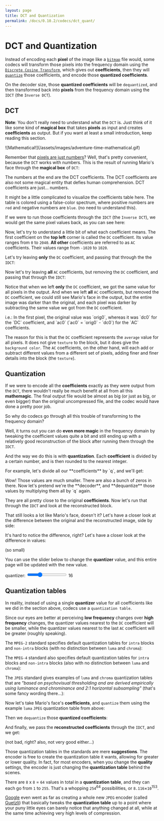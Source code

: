```yaml
---
layout: page
title: DCT and Quantization
permalink: /docs/0.10.2/codecs/dct_quant/
---
```


# DCT and Quantization

Instead of encoding each **pixel** of the image like a
[`bitmap`](https://en.wikipedia.org/wiki/BMP_file_format) file would,
some codecs will transform those pixels into the frequency domain using
the
[`Discrete Cosine Transform`](https://en.wikipedia.org/wiki/Discrete_cosine_transform),
which gives out **coefficients**, then they will
[`quantize`](https://en.wikipedia.org/wiki/Quantization_%28signal_processing%29)
those coefficients, and encode those **quantized coefficients**.

On the decoder size, those **quantized coefficients** will be
`dequantized`, and then transformed back into **pixels** from the
frequency domain using the `IDCT` (the `Inverse DCT`).

## DCT

**Note**: You don't really need to understand what the `DCT` is.
Just think of it like some kind of **magical box** that takes
**pixels** as input and creates **coefficients** as output.
But if you want at least a small introduction, keep reading this
section.

<p markdown="1" class="centered">
![Mathematical!](/assets/images/adventure-time-mathematical.gif)
</p>

Remember that
[pixels are just numbers](../yuv#pixels-are-just-numerical-values)?
Well, that's pretty convenient, because the `DCT` works with numbers.
This is the result of running Mario's face through the **magical box**
of `DCT`:

<div id="dct_magic"></div>

The numbers at the end are the DCT coefficients. The DCT coefficients
are also not some magical entity that defies human comprehension.
DCT coefficients are just... numbers.

It might be a little complicated to visualize the coefficients table
here. The table is colored using a false-color spectrum, where positive
numbers are `red` and negative numbers are `blue`.
(no need to understand this).

If we were to run those coefficients through the `IDCT` (the
`Inverse DCT`), we would get the same pixel values back, as you can see
here:

<div id="idct_magic"></div>

Now, let's try to understand a little bit of what each coefficient
means.
The first coefficient on the **top left** corner is called the `DC`
coefficient. Its value ranges from `0` to `2040`.
**All other** coefficients are referred to as `AC` coefficients.
Their values range from `-1020` to `1020`.

Let's try leaving **only** the `DC` coefficient, and passing that
through the the `IDCT`:

<div id="idct_dc"></div>

Now let's try leaving **all** `AC` coefficients, but removing the `DC`
coefficient, and passing that through the `IDCT`:

<div id="idct_ac"></div>

Notice that when we left **only** the `DC` coefficient, we got the
same value for all pixels in the output.
And when we left **all** `AC` coefficients, but removed the `DC`
coefficient, we could still see Mario's face in the output, but the
entire image was darker than the original, and each pixel was darker
by subtracting the same value we got from the `DC` coefficient.

<p markdown="1" id="p_ac_dc_math">
i.e.: In the first pixel, the original value was `orig0`, whereas
it was `dc0` for the `DC` coefficient, and `ac0` (`ac0` = `orig0` - `dc0`)
for the `AC` coefficients.
</p>

The reason for this is that the `DC` coefficient represents the
`average` value for all pixels. It does not give `texture` to the
block, but it does give the `background color`.
The `AC` coefficients, on the other hand, will each add or subtract
different values from a different set of pixels, adding finer and finer
details into the block (the `texture`).

## Quantization

If we were to encode all the **coefficients** exactly as they were
output from the `DCT`, there wouldn't really be much benefit at all
from all this **mathemagic**.
The final output file would be almost as big (or just as big, or even
bigger) than the original uncompressed file, and the codec would have
done a pretty poor job.

So why do codecs go through all this trouble of transforming to the
frequency domain?

Well, it turns out you can do **even more magic** in the frequency
domain by tweaking the coefficient values quite a bit and still ending
up with a relatively good reconstruction of the block
after running them through the `IDCT`.

And the way we do this is with **quantization**. Each **coefficient**
is divided by a certain number, and is then rounded to the nearest
integer.

<p markdown="1" id="p_quant">
For example, let's divide all our **coefficients** by `q`, and we'll
get:
</p>

<div id="quantized_coeffs"></div>

<p markdown="1" id="p_dequant">
Wow! Those values are much smaller. There are also a bunch of zeros
in there. Now let's pretend we're the **decoder**, and **dequantize**
those values by multiplying them all by `q` again.
</p>

<div id="dequantized_coeffs"></div>

They are all pretty close to the original **coefficients**.
Now let's run that through the `IDCT` and look at the reconstructed
block.

<div id="quant_idct_value"></div>

That still looks a lot like Mario's face, doesn't it?
Let's have a closer look at the difference between the original and the
reconstructed image, side by side:

<div id="diff_blocks"></div>

It's hard to notice the difference, right? Let's have a closer look at
the difference in values:

<div id="diff_values"></div>

<p markdown="1" class="centered">
(so small)
</p>

You can use the slider below to change the **quantizer** value, and
this entire page will be updated with the new value.

<p class="centered">
  quantizer:
  <input type="range" min="2" max="48" value="16" id="quantizer_slide">
  <span id="quantizer_span">16</span>
</p>

## Quantization tables

In reality, instead of using a single **quantizer** value for all
coefficients like we did in the section above, codecs use a
`quantization table`.

Since our eyes are better at perceiving **low frequency** changes over
**high frequency** changes, the quantizer values nearest to the `DC`
coefficient will be smaller, while the quantizer values nearest to the
last `AC` coefficient will be greater (roughly speaking).

The `MPEG-2` standard specifies default quantization tables for `intra`
blocks and `non-intra` blocks (with no distinction between `luma` and
`chroma`):

<div id="mpeg2_quant_tables"></div>

The `MPEG-4` standard also specifies default quantization tables for
`intra` blocks and `non-intra` blocks (also with no distinction between
`luma` and `chroma`):

<div id="mpeg4_quant_tables"></div>

The `JPEG` standard gives examples of `luma` and `chroma` quantization
tables that are *"based on psychovisual thresholding and are derived
empirically using luminance and chrominance and 2:1 horizontal
subsampling"* (that's some fancy wording there...):

<div id="jpeg_quant_tables"></div>

Now let's take Mario's face's **coefficients**, and `quantize` them
using the example `luma` `JPEG` quantization table from above:

<div id="jpeg_example_quant"></div>

Then we `dequantize` those **quantized coefficients**:

<div id="jpeg_example_dequant"></div>

And finally, we pass the **reconstructed coefficients** through the
`IDCT`, and we get:

<div id="jpeg_example_idct"></div>

<p markdown="1" class="centered">
(not bad, right? also, not very good either...)
</p>

Those quantization tables in the standards are mere **suggestions**.
The encoder is free to create the quantization table it wants, allowing
for greater or lower quality.
In fact, for most encoders, when you change the **quality** settings,
the encoder is just changing the **quantization table** behind the
scenes.

There are `8` x `8` = `64` values in total in a **quantization table**,
and they can each go from `1` to `255`.
That's a whopping `254`<sup>64</sup> possibilities, or
`8.116`×`10`<sup>153</sup>.

[Google](https://www.google.com/) even went as far as creating a whole
new `JPEG` encoder (called [Guetzli](https://en.wikipedia.org/wiki/Guetzli))
that basically tweaks the **quantization table** up to a point where
your puny little eyes can barely notice that anything changed at all,
while at the same time achieving very high levels of compression.

<script type="module" src="../dct_quant.js"></script>
